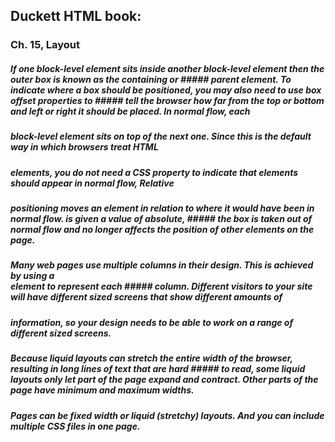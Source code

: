 ## Duckett HTML book:
### Ch. 15, Layout
##### If one block-level element sits inside another block-level element then the outer box is known as the containing or ##### parent element. To indicate where a box should be positioned, you may also need to use box offset properties to ##### tell the browser how far from the top or bottom and left or right it should be placed. In normal flow, each
##### block-level element sits on top of the next one. Since this is the default way in which browsers treat HTML 
##### elements, you do not need a CSS property to indicate that elements should appear in normal flow, Relative 
##### positioning moves an element in relation to where it would have been in normal flow. is given a value of absolute,  ##### the box is taken out of normal flow and no longer affects the position of other elements on the page.

##### Many web pages use multiple columns in their design. This is achieved by using a <div> element to represent each   ##### column. Different visitors to your site will have different sized screens that show different amounts of  
##### information, so your design needs to be able to work on a range of different sized screens.
##### Because liquid layouts can stretch the entire width of the browser, resulting in long lines of text that are hard  ##### to read, some liquid layouts only let part of the page expand and contract. Other parts of the page have minimum and maximum widths.
##### Pages can be fixed width or liquid (stretchy) layouts. And you can include multiple CSS files in one page.
